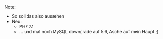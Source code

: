 <img data-src="slides-md/images/Docker_container_project_b.png" width="700">

Note:
* So soll das also aussehen
* Neu:
  * PHP 7.1
  * ... und mal noch MySQL downgrade auf 5.6, Asche auf mein Haupt ;)